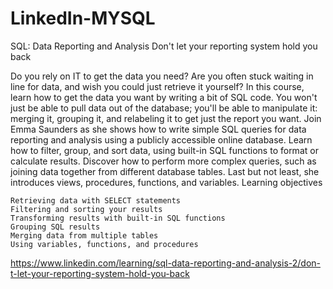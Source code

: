 # LinkedIn-MYSQL

SQL: Data Reporting and Analysis
Don't let your reporting system hold you back 

Do you rely on IT to get the data you need? Are you often stuck waiting in line for data, and wish you could just retrieve it yourself? In this course, learn how to get the data you want by writing a bit of SQL code. You won't just be able to pull data out of the database; you'll be able to manipulate it: merging it, grouping it, and relabeling it to get just the report you want. Join Emma Saunders as she shows how to write simple SQL queries for data reporting and analysis using a publicly accessible online database. Learn how to filter, group, and sort data, using built-in SQL functions to format or calculate results. Discover how to perform more complex queries, such as joining data together from different database tables. Last but not least, she introduces views, procedures, functions, and variables.
Learning objectives

    Retrieving data with SELECT statements
    Filtering and sorting your results
    Transforming results with built-in SQL functions
    Grouping SQL results
    Merging data from multiple tables
    Using variables, functions, and procedures
https://www.linkedin.com/learning/sql-data-reporting-and-analysis-2/don-t-let-your-reporting-system-hold-you-back
